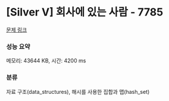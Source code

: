 # [Silver V] 회사에 있는 사람 - 7785 

[문제 링크](https://www.acmicpc.net/problem/7785) 

### 성능 요약

메모리: 43644 KB, 시간: 4200 ms

### 분류

자료 구조(data_structures), 해시를 사용한 집합과 맵(hash_set)

